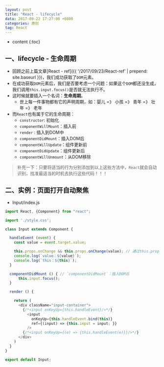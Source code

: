 ```yaml
---
layout: post
title: "React - lifecycle"
data: 2017-09-22 17:27:00 +0800
categories: 原创
tag: React
---
```

* content
{:toc}

<!-- more -->

## 一、lifecycle - 生命周期

* 回顾之前上篇文章[React - ref]({{ '/2017/09/23/React-ref' | prepend: site.baseurl }})，我们成功获取了`DOM`元素。
* 在成功获取`DOM`元素后，我们是否要考虑一个问题：如果这个`DOM`都还没生成，我们调用`this.input.focus()`是否就无法执行不。
* 这时候就要插入一个名词：**生命周期**。
    * 世上每一件事物都有它的声明周期，如：婴儿 =》 小孩 =》 青年 =》 壮年 =》 老年
* 而`React`也有属于它的生命周期：
    * `constructor`: 初始化
    * `componentWillMount`：插入前
    * `render` :  插入到DOM中
    * `componentDidMount`：插入DOM后
    * `componentWillUpdate`：组件更新前
    * `componentDidUpdate`：组件更新后
    * `componentWillUnmount`：从DOM移除

> 补充一下：只要将适当的行为分别添加到以上这些方法中，`React`就会自动识别，找准最适当的时机去执行这些代码！！！

## 二、实例：页面打开自动聚焦

* Input/index.js

```js
import React, {Component} from "react";

import './style.css';

class Input extends Component {

  handleEvent (event) {
    const value = event.target.value;

    this.props.onChange && this.props.onChange(value); // 通过this.props调用onChange函数
    console.log(`value：${value}`);
    console.log(`this：${this}`);
  }

  componentDidMount () { // `componentDidMount`：插入DOM后
      this.input.focus();
  }

  render () {

    return (
      <div className="input-container">
        {/*<input onKeyUp={this.handleEvent}/>*/}
          <input
            onKeyUp={this.handleEvent.bind(this)}
            ref={(input) => {this.input = input; }}
          />
        {/*<input onKeyUp={(e) => {this.handleEvent(e)}}/>*/}
      </div>
    )
  }
}

export default Input;
```